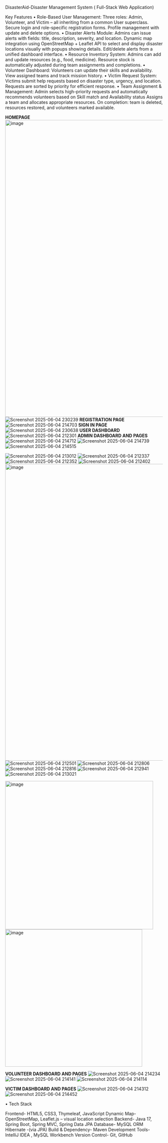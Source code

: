 DisasterAid-Disaster Management System ( Full-Stack Web Application)

Key Features
•	Role-Based User Management:
Three roles: Admin, Volunteer, and Victim – all inheriting from a common User superclass.
Secure login and role-specific registration forms.
Profile management with update and delete options.
•	 Disaster Alerts Module:
Admins can issue alerts with fields: title, description, severity, and location.
Dynamic map integration using OpenStreetMap + Leaflet API to select and display disaster locations visually with popups showing details.
Edit/delete alerts from a unified dashboard interface.
•	Resource Inventory System:
Admins can add and update resources (e.g., food, medicine).
Resource stock is automatically adjusted during team assignments and completions.
•	 Volunteer Dashboard:
Volunteers can update their skills and availability.
View assigned teams and track mission history.
•	Victim Request System:
Victims submit help requests based on disaster type, urgency, and location.
Requests are sorted by priority for efficient response.
•	 Team Assignment & Management:
Admin selects high-priority requests and automatically recommends volunteers based on Skill match	and Availability status
Assigns a team and allocates appropriate resources.
On completion: team is deleted, resources restored, and volunteers marked available.

**HOMEPAGE**
<img width="947" alt="image" src="https://github.com/user-attachments/assets/086872bc-6cbd-4259-8daf-b46a3bd96e60" />
![Screenshot 2025-06-04 230239](https://github.com/user-attachments/assets/b736bf73-26f5-4746-8fc8-bd6c4a163912)
**REGISTRATION PAGE**
![Screenshot 2025-06-04 214703](https://github.com/user-attachments/assets/0657e34f-e124-416f-ab65-3ec43bae5efc)
**SIGN IN PAGE**
![Screenshot 2025-06-04 230638](https://github.com/user-attachments/assets/f94481bd-8914-4f11-8eed-184596421530)
**USER DASHBOARD**
![Screenshot 2025-06-04 212301](https://github.com/user-attachments/assets/af87a9c0-3025-48bc-85cf-c27eba650584)
**ADMIN DASHBOARD AND PAGES**
![Screenshot 2025-06-04 214712](https://github.com/user-attachments/assets/d25c8b66-1e48-448f-823a-833f6717c279)
![Screenshot 2025-06-04 214739](https://github.com/user-attachments/assets/d10f350d-14f3-46ca-ad27-db3a38cb930c)
![Screenshot 2025-06-04 214515](https://github.com/user-attachments/assets/3762e1b5-089b-4f74-8cc9-355fd83af367)

![Screenshot 2025-06-04 213012](https://github.com/user-attachments/assets/c5f17414-6da6-4c3e-ae81-7d339c5f0fc9)
![Screenshot 2025-06-04 212337](https://github.com/user-attachments/assets/61ad040d-6a20-4e92-9e46-83009af50e1e)
![Screenshot 2025-06-04 212352](https://github.com/user-attachments/assets/17677231-776f-4109-a11f-066e3210703b)
![Screenshot 2025-06-04 212402](https://github.com/user-attachments/assets/95cd5dc9-38e9-4dea-99d5-41caa395e337)
<img width="946" alt="image" src="https://github.com/user-attachments/assets/5a067b23-ad07-4f0f-a195-4162c9ca4122" />
![Screenshot 2025-06-04 212501](https://github.com/user-attachments/assets/b01d826a-a9d1-4d49-9779-b46c1cd3dbc7)
![Screenshot 2025-06-04 212806](https://github.com/user-attachments/assets/63cf8d05-9068-4e7e-b393-cba4b4d33da1)
![Screenshot 2025-06-04 212816](https://github.com/user-attachments/assets/56e3babe-7b8e-4dee-9a01-8715f539ab5f)
![Screenshot 2025-06-04 212941](https://github.com/user-attachments/assets/507a8999-9ef4-49b9-a206-ca76f097f046)
![Screenshot 2025-06-04 213021](https://github.com/user-attachments/assets/7e82bfc4-bfb5-4d62-bb82-335757508a21)


<img width="473" alt="image" src="https://github.com/user-attachments/assets/b6577984-6e96-40a0-9a8d-409c46d07550" />
<img width="438" alt="image" src="https://github.com/user-attachments/assets/1994b237-6b7e-4c71-85bc-cf7bc296473a" />

**VOLUNTEER DASHBOARD AND PAGES**
![Screenshot 2025-06-04 214234](https://github.com/user-attachments/assets/35b309f8-bdc5-45e2-b926-4ca971cd05aa)
![Screenshot 2025-06-04 214141](https://github.com/user-attachments/assets/27f80058-efa7-4c45-8706-18a939911276)
![Screenshot 2025-06-04 214114](https://github.com/user-attachments/assets/4318c47c-c345-43c8-8345-7a1759f33b1e)

**VICTIM DASHBOARD AND PAGES**
![Screenshot 2025-06-04 214312](https://github.com/user-attachments/assets/121a1091-f9b8-4c6b-b805-9d08f97d37a2)
![Screenshot 2025-06-04 214452](https://github.com/user-attachments/assets/1584a3bc-e0ca-4283-919c-23da694c184f)


•	Tech Stack 

Frontend-	HTML5, CSS3, Thymeleaf, JavaScript
Dynamic Map-OpenStreetMap, Leaflet.js – visual location selection
Backend-	Java 17, Spring Boot, Spring MVC, Spring Data JPA
Database-	MySQL 
ORM	Hibernate -(via JPA)
Build & Dependency-	Maven
Development Tools-	IntelliJ IDEA , MySQL Workbench
Version Control-	Git, GitHub



